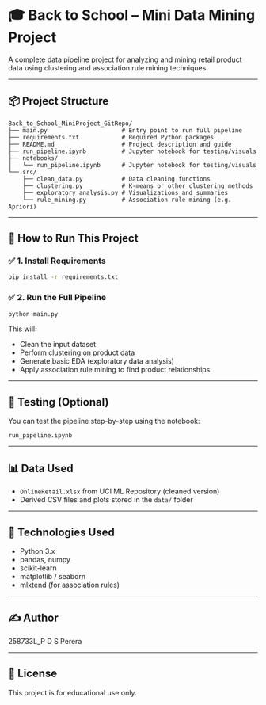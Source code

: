 
# 🎓 Back to School – Mini Data Mining Project

A complete data pipeline project for analyzing and mining retail product data using clustering and association rule mining techniques.

---

## 📦 Project Structure

```
Back_to_School_MiniProject_GitRepo/
├── main.py                     # Entry point to run full pipeline
├── requirements.txt            # Required Python packages
├── README.md                   # Project description and guide
├── run_pipeline.ipynb          # Jupyter notebook for testing/visuals
├── notebooks/
│   └── run_pipeline.ipynb      # Jupyter notebook for testing/visuals
└── src/
    ├── clean_data.py           # Data cleaning functions
    ├── clustering.py           # K-means or other clustering methods
    ├── exploratory_analysis.py # Visualizations and summaries
    └── rule_mining.py          # Association rule mining (e.g. Apriori)
```

---

## 🚀 How to Run This Project

### ✅ 1. Install Requirements
```bash
pip install -r requirements.txt
```

### ✅ 2. Run the Full Pipeline
```bash
python main.py
```

This will:
- Clean the input dataset
- Perform clustering on product data
- Generate basic EDA (exploratory data analysis)
- Apply association rule mining to find product relationships

---

## 🧪 Testing (Optional)

You can test the pipeline step-by-step using the notebook:
```
run_pipeline.ipynb
```

---

## 📊 Data Used
- `OnlineRetail.xlsx` from UCI ML Repository (cleaned version)
- Derived CSV files and plots stored in the `data/` folder

---

## 🔧 Technologies Used
- Python 3.x
- pandas, numpy
- scikit-learn
- matplotlib / seaborn
- mlxtend (for association rules)

---

## ✍️ Author
258733L_P D S Perera

---

## 📌 License
This project is for educational use only.
